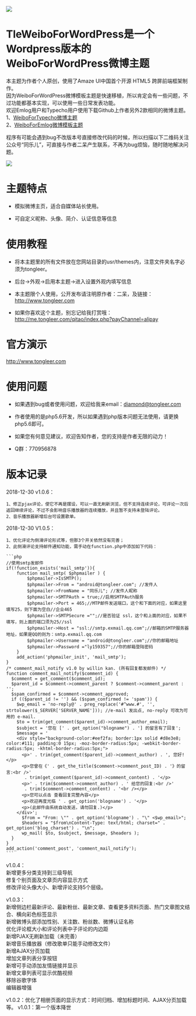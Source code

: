 <img src="https://ws3.sinaimg.cn/large/ecabade5ly1ftt995wyw3j211i0hkh5v.jpg">

# TleWeiboForWordPress是一个Wordpress版本的WeiboForWordPress微博主题

本主题为作者个人原创，使用了Amaze UI中国首个开源 HTML5 跨屏前端框架制作。<br />
因为WeiboForWordPress微博模板主题是快速移植，所以肯定会有一些问题，不过功能都基本实现，可以使用一些日常发表功能。<br />
欢迎Emlog用户和Typecho用户使用下载Github上作者另外2款相同的微博主题。<br />
1、<a href="https://github.com/muzishanshi/tongleer">WeiboForTypecho微博主题</a><br />
2、<a href="https://github.com/muzishanshi/tongleer_for_emlog">WeiboForEmlog微博模板主题</a><br />

程序有可能会遇到bug不改版本号直接修改代码的时候，所以扫描以下二维码关注公众号“同乐儿”，可直接与作者二呆产生联系，不再为bug烦恼，随时随地解决问题。

<img src="http://me.tongleer.com/content/uploadfile/201706/008b1497454448.png">

# 主题特点
 - 模拟微博主页，适合自媒体站长使用。

 - 可自定义昵称、头像、简介、认证信息等信息

# 使用教程
 - 将本主题里的所有文件放在您网站目录的usr/themes内，注意文件夹名字必须为tongleer。

 - 后台->外观->启用本主题->进入设置外观内填写信息

 - 本主题限个人使用，公开发布请注明原作者：二呆，及链接：http://www.tongleer.com

 - 如果你喜欢这个主题，别忘记给我打赏哦：http://me.tongleer.com/qitao/index.php?payChannel=alipay

# 官方演示
http://www.tongleer.com

# 使用问题
 - 如果遇到bug或者使用问题，欢迎给我来email：diamond@tongleer.com
 
 - 作者使用的是php5.6开发，所以如果遇到php版本问题无法使用，请更换php5.6即可。
 
 - 如果您有何意见建议，欢迎告知作者，您的支持是作者无限的动力！

 - Q群：770956878

# 版本记录
2018-12-30 v1.0.6：

	1、修正pjax评论，使它不再是摆设，可以一直无刷新浏览，但不支持连续评论，可评论一次后返回继续评论，不过不会影响音乐播放器的连续播放，并且暂不支持未登陆评论。
	2、音乐播放器新增后台可设置歌单。
	
2018-12-30 V1.0.5：

	1、优化评论为侧滑评论形式等，但那3个开关依然没有完善；
	2、此侧滑评论支持邮件通知功能，需手动在function.php中添加如下代码：
	
	```php
	//使用smtp发邮件
	if(!function_exists('mail_smtp')){
		function mail_smtp( $phpmailer ) {
			$phpmailer->IsSMTP();
			$phpmailer->From = "android@tongleer.com"; //发件人
			$phpmailer->FromName = "同乐儿"; //发件人昵称
			$phpmailer->SMTPAuth = true;//启用SMTPAuth服务
			$phpmailer->Port = 465;//MTP邮件发送端口，这个和下面的对应，如果这里填写25，则下面为空白//企业465
			$phpmailer->SMTPSecure ="";//是否验证 ssl，这个和上面的对应，如果不填写，则上面的端口须为25//ssl
			$phpmailer->Host = "ssl://smtp.exmail.qq.com";//邮箱的SMTP服务器地址，如果是QQ的则为：smtp.exmail.qq.com
			$phpmailer->Username = "android@tongleer.com";//你的邮箱地址
			$phpmailer->Password ="ly159357";//你的邮箱登陆密码
		}
		add_action('phpmailer_init', 'mail_smtp');
	}
	/* comment_mail_notify v1.0 by willin kan. (所有回复都发邮件) */
	function comment_mail_notify($comment_id) {
	  $comment = get_comment($comment_id);
	  $parent_id = $comment->comment_parent ? $comment->comment_parent : '';
	  $spam_confirmed = $comment->comment_approved;
	  if (($parent_id != '') && ($spam_confirmed != 'spam')) {
		$wp_email = 'no-reply@' . preg_replace('#^www.#', '', strtolower($_SERVER['SERVER_NAME'])); //e-mail 发出点, no-reply 可改为可用的 e-mail.
		$to = trim(get_comment($parent_id)->comment_author_email);
		$subject = '您在 [' . get_option("blogname") . '] 的留言有了回复';
		$message = '
		<div style="background-color:#eef2fa; border:1px solid #d8e3e8; color:#111; padding:0 15px; -moz-border-radius:5px; -webkit-border-radius:5px; -khtml-border-radius:5px;">
		  <p>' . trim(get_comment($parent_id)->comment_author) . ', 您好!</p>
		  <p>您曾在《' . get_the_title($comment->comment_post_ID) . '》的留言:<br />'
		   . trim(get_comment($parent_id)->comment_content) . '</p>
		  <p>' . trim($comment->comment_author) . ' 给您的回复:<br />'
		   . trim($comment->comment_content) . '<br /></p>
		  <p>您可以点击 查看回复完整內容</p>
		  <p>欢迎再度光临 ' . get_option('blogname') . '</p>
		  <p>(此邮件由系统自动发送，请勿回复.)</p>
		</div>';
		  $from = "From: \"" . get_option('blogname') . "\" <$wp_email>";
		  $headers = "$from\nContent-Type: text/html; charset=" . get_option('blog_charset') . "\n";
		  wp_mail( $to, $subject, $message, $headers );
	  }
	}
	add_action('comment_post', 'comment_mail_notify');
	```
	
v1.0.4：<br />
	新增更多分类支持到三级导航<br />
	修复个别页面及文章页内容显示方式<br />
	修改评论头像大小、新增评论支持5个层级。
	
v1.0.3：<br />
	新增侧边栏最新评论、最新粉丝、最新文章、查看更多资料页面、热门文章图文结合、横向彩色标签显示<br />
	新增微博头部添加性别、关注数、粉丝数、微博认证名称<br />
	优化评论框大小和评论列表中子评论的内边距<br />
	新增PJAX无刷新加载（未完善）<br />
	新增音乐播放器（修改歌单只能手动修改文件）<br />
	新增AJAX分页加载<br />
	增加文章列表分享按钮<br />
	新增可手动添加友情链接并显示<br />
	新增文章列表可显示优酷视频<br />
	移除谷歌字体<br />
	编辑器增强
	
v1.0.2：优化了相册页面的显示方式：时间归档、增加标题时间、AJAX分页加载等。
v1.0.1：第一个版本降世